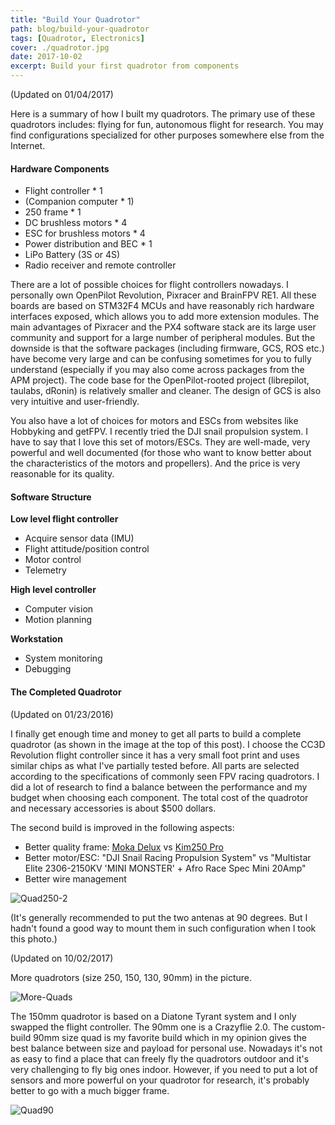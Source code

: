 ```yaml
---
title: "Build Your Quadrotor"
path: blog/build-your-quadrotor
tags: [Quadrotor, Electronics]
cover: ./quadrotor.jpg
date: 2017-10-02
excerpt: Build your first quadrotor from components
---
```


(Updated on 01/04/2017)

Here is a summary of how I built my quadrotors. The primary use of these quadrotors includes: flying for fun, autonomous flight for research. You may find configurations specialized for other purposes somewhere else from the Internet.

#### Hardware Components

- Flight controller * 1
- (Companion computer * 1)
- 250 frame * 1
- DC brushless motors * 4
- ESC for brushless motors * 4
- Power distribution and BEC * 1
- LiPo Battery (3S or 4S)
- Radio receiver and remote controller

There are a lot of possible choices for flight controllers nowadays. I personally own OpenPilot Revolution, Pixracer and BrainFPV RE1. All these boards are based on STM32F4 MCUs and have reasonably rich hardware interfaces exposed, which allows you to add more extension modules. The main advantages of Pixracer and the PX4 software stack are its large user community and support for a large number of peripheral modules. But the downside is that the software packages (including firmware, GCS, ROS etc.) have become very large and can be confusing sometimes for you to fully understand (especially if you may also come across packages from the APM project). The code base for the OpenPilot-rooted project (librepilot, taulabs, dRonin) is relatively smaller and cleaner. The design of GCS is also very intuitive and user-friendly.

You also have a lot of choices for motors and ESCs from websites like Hobbyking and getFPV. I recently tried the DJI snail propulsion system. I have to say that I love this set of motors/ESCs. They are well-made, very powerful and well documented (for those who want to know better about the characteristics of the motors and propellers). And the price is very reasonable for its quality.

#### Software Structure

**Low level flight controller**

* Acquire sensor data (IMU)
* Flight attitude/position control
* Motor control
* Telemetry

**High level controller**

* Computer vision
* Motion planning

**Workstation**

* System monitoring
* Debugging

#### The Completed Quadrotor

(Updated on 01/23/2016)

I finally get enough time and money to get all parts to build a complete quadrotor (as shown in the image at the top of this post). I choose the CC3D Revolution flight controller since it has a very small foot print and uses similar chips as what I've partially tested before. All parts are selected according to the specifications of commonly seen FPV racing quadrotors. I did a lot of research to find a balance between the performance and my budget when choosing each component. The total cost of the quadrotor and necessary accessories is about $500 dollars.

The second build is improved in the following aspects:

* Better quality frame: [Moka Delux](http://mokaframe.com) vs [Kim250 Pro](https://hobbyking.com/en_us/kim250-pro-fpv-multrotor-with-pcb.html)
* Better motor/ESC: "DJI Snail Racing Propulsion System" vs "Multistar Elite 2306-2150KV 'MINI MONSTER' + Afro Race Spec Mini 20Amp"
* Better wire management

![Quad250-2](./projects/quadrotor/quad250-2.jpg)

(It's generally recommended to put the two antenas at 90 degrees. But I hadn't found a good way to mount them in such configuration when I took this photo.)

(Updated on 10/02/2017)

More quadrotors (size 250, 150, 130, 90mm) in the picture.

![More-Quads](./projects/quadrotor/all_quads.png)

The 150mm quadrotor is based on a Diatone Tyrant system and I only swapped the flight controller. The 90mm one is a Crazyflie 2.0. The custom-build 90mm size quad is my favorite build which in my opinion gives the best balance between size and payload for personal use. Nowadays it's not as easy to find a place that can freely fly the quadrotors outdoor and it's very challenging to fly big ones indoor. However, if you need to put a lot of sensors and more powerful on your quadrotor for research, it's probably better to go with a much bigger frame.

![Quad90](./projects/quadrotor/quad90.jpeg)
